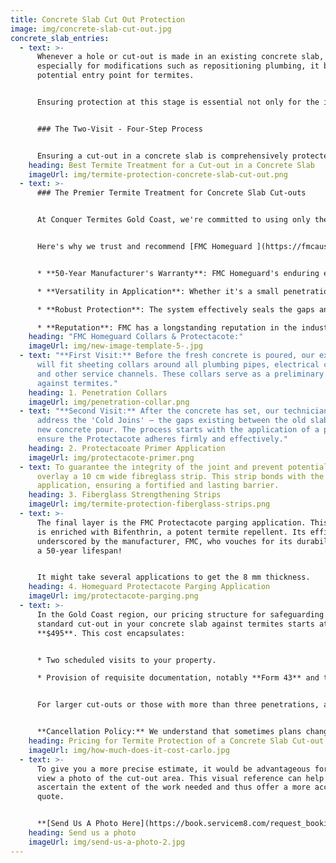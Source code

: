```yaml
---
title: Concrete Slab Cut Out Protection
image: img/concrete-slab-cut-out.jpg
concrete_slab_entries:
  - text: >-
      Whenever a hole or cut-out is made in an existing concrete slab,
      especially for modifications such as repositioning plumbing, it becomes a
      potential entry point for termites. 


      Ensuring protection at this stage is essential not only for the integrity of your property but also to comply with regulations and achieve proper termite certification.


      ### The Two-Visit - Four-Step Process


      Ensuring a cut-out in a concrete slab is comprehensively protected from termites involves a multi-step approach. 
    heading: Best Termite Treatment for a Cut-out in a Concrete Slab
    imageUrl: img/termite-protection-concrete-slab-cut-out.png
  - text: >-
      ### The Premier Termite Treatment for Concrete Slab Cut-outs


      At Conquer Termites Gold Coast, we're committed to using only the best products and methods to keep your home safe from termites. After extensive evaluation and hands-on experience, we've determined that the FMC Homeguard Collars & Protectacote system stands out as the premier termite treatment for cut-outs in concrete slabs.


      Here's why we trust and recommend [FMC Homeguard ](https://fmcaustralasia.com.au/our-products/homeguard/)for concrete slab cut-outs:


      * **50-Year Manufacturer's Warranty**: FMC Homeguard's enduring efficacy is backed by a manufacturer's warranty that lasts half a century. This speaks volumes about the product's durability and the confidence the manufacturer has in its performance.

      * **Versatility in Application**: Whether it's a small penetration or a more extensive cut-out, FMC Homeguard can be applied seamlessly, ensuring every nook and cranny is protected against termite invasions.

      * **Robust Protection**: The system effectively seals the gaps and joins, making it virtually impossible for termites to penetrate through.

      * **Reputation**: FMC has a longstanding reputation in the industry for producing reliable and effective termite protection products. Their dedication to research and development means that when you choose FMC Homeguard, you're choosing a product at the forefront of termite prevention technology.
    heading: "FMC Homeguard Collars & Protectacote:"
    imageUrl: img/new-image-template-5-.jpg
  - text: "**First Visit:** Before the fresh concrete is poured, our expert team
      will fit sheeting collars around all plumbing pipes, electrical conduits,
      and other service channels. These collars serve as a preliminary shield
      against termites."
    heading: 1. Penetration Collars
    imageUrl: img/penetration-collar.png
  - text: "**Second Visit:** After the concrete has set, our technicians return to
      address the 'Cold Joins' – the gaps existing between the old slab and the
      new concrete pour. The process starts with the application of a primer to
      ensure the Protectacote adheres firmly and effectively."
    heading: 2. Protectacoate Primer Application
    imageUrl: img/protectacote-primer.png
  - text: To guarantee the integrity of the joint and prevent potential cracking, we
      overlay a 10 cm wide fibreglass strip. This strip bonds with the parging
      application, ensuring a fortified and lasting barrier.
    heading: 3. Fiberglass Strengthening Strips
    imageUrl: img/termite-protection-fiberglass-strips.png
  - text: >-
      The final layer is the FMC Protectacote parging application. This product
      is enriched with Bifenthrin, a potent termite repellent. Its efficacy is
      underscored by the manufacturer, FMC, who vouches for its durability with
      a 50-year lifespan!


      It might take several applications to get the 8 mm thickness.
    heading: 4. Homeguard Protectacote Parging Application
    imageUrl: img/protectacote-parging.png
  - text: >-
      In the Gold Coast region, our pricing structure for safeguarding a
      standard cut-out in your concrete slab against termites starts at
      **$495**. This cost encapsulates:


      * Two scheduled visits to your property.

      * Provision of requisite documentation, notably **Form 43** and the Certificate of Installation.


      For larger cut-outs or those with more than three penetrations, additional costs may be incurred due to the extra work and materials required. 


      **Cancellation Policy:** We understand that sometimes plans change. However, please note that if a cancellation is made within 24 hours of the scheduled appointment, a fee of $250 will be levied to cover our pre-arranged commitments and preparations.
    heading: Pricing for Termite Protection of a Concrete Slab Cut-out
    imageUrl: img/how-much-does-it-cost-carlo.jpg
  - text: >-
      To give you a more precise estimate, it would be advantageous for us to
      view a photo of the cut-out area. This visual reference can help us
      ascertain the extent of the work needed and thus offer a more accurate
      quote.


      **[Send Us A Photo Here](https://book.servicem8.com/request_booking?uuid=79164e5f-75c2-4948-a804-2427fa83b3ab)**
    heading: Send us a photo
    imageUrl: img/send-us-a-photo-2.jpg
---
```

